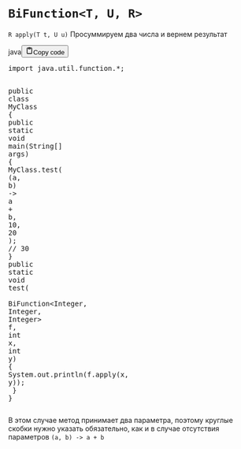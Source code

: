 <h1><code>BiFunction&lt;T, U, R&gt;</code></h1>
<p><code>R apply(T t, U u)</code>
Просуммируем два числа и вернем результат</p>
<div class="code_element"><div class="lang_line"><text>java</text><button class="copy_code_button" onclick="CopyCode(this)"><svg style="width: 1.2em;height: 1.2em;" aria-hidden="true" xmlns="http://www.w3.org/2000/svg" fill="none" viewBox="0 0 24 24"><path stroke="currentColor" stroke-linecap="round" stroke-linejoin="round" stroke-width="2" d="M15 4h3a1 1 0 0 1 1 1v15a1 1 0 0 1-1 1H6a1 1 0 0 1-1-1V5a1 1 0 0 1 1-1h3m0 3h6m-5-4v4h4V3h-4Z"/></svg><text>Copy code</text></button></div><div class="code language-java"><div class="highlight"><pre><span></span><span class="kn">import</span><span class="w"> </span><span class="nn">java.util.function.*</span><span class="p">;</span>

<span class="kd">public</span><span class="w"> </span><span class="kd">class</span> <span class="nc">MyClass</span><span class="w"> </span><span class="p">{</span>
<span class="w">    </span><span class="kd">public</span><span class="w"> </span><span class="kd">static</span><span class="w"> </span><span class="kt">void</span><span class="w"> </span><span class="nf">main</span><span class="p">(</span><span class="n">String</span><span class="o">[]</span><span class="w"> </span><span class="n">args</span><span class="p">)</span><span class="w"> </span><span class="p">{</span>
<span class="w">        </span><span class="n">MyClass</span><span class="p">.</span><span class="na">test</span><span class="p">(</span><span class="w"> </span><span class="p">(</span><span class="n">a</span><span class="p">,</span><span class="w"> </span><span class="n">b</span><span class="p">)</span><span class="w"> </span><span class="o">-&gt;</span><span class="w"> </span><span class="n">a</span><span class="w"> </span><span class="o">+</span><span class="w"> </span><span class="n">b</span><span class="p">,</span><span class="w"> </span><span class="mi">10</span><span class="p">,</span><span class="w"> </span><span class="mi">20</span><span class="w"> </span><span class="p">);</span><span class="w"> </span><span class="c1">// 30</span>
<span class="w">    </span><span class="p">}</span>
<span class="w">    </span><span class="kd">public</span><span class="w"> </span><span class="kd">static</span><span class="w"> </span><span class="kt">void</span><span class="w"> </span><span class="nf">test</span><span class="p">(</span>
<span class="w">        </span><span class="n">BiFunction</span><span class="o">&lt;</span><span class="n">Integer</span><span class="p">,</span><span class="w"> </span><span class="n">Integer</span><span class="p">,</span><span class="w"> </span><span class="n">Integer</span><span class="o">&gt;</span><span class="w"> </span><span class="n">f</span><span class="p">,</span><span class="w"> </span><span class="kt">int</span><span class="w"> </span><span class="n">x</span><span class="p">,</span><span class="w"> </span><span class="kt">int</span><span class="w"> </span><span class="n">y</span><span class="p">)</span><span class="w"> </span><span class="p">{</span>
<span class="w">        </span><span class="n">System</span><span class="p">.</span><span class="na">out</span><span class="p">.</span><span class="na">println</span><span class="p">(</span><span class="n">f</span><span class="p">.</span><span class="na">apply</span><span class="p">(</span><span class="n">x</span><span class="p">,</span><span class="w"> </span><span class="n">y</span><span class="p">));</span>
<span class="w">    </span><span class="p">}</span>
<span class="p">}</span>
</pre></div></div></div>
<p>В этом случае метод принимает два параметра, поэтому круглые скобки нужно указать обязательно, как и в случае отсутствия параметров
<code>(a, b) -&gt; a + b</code></p>